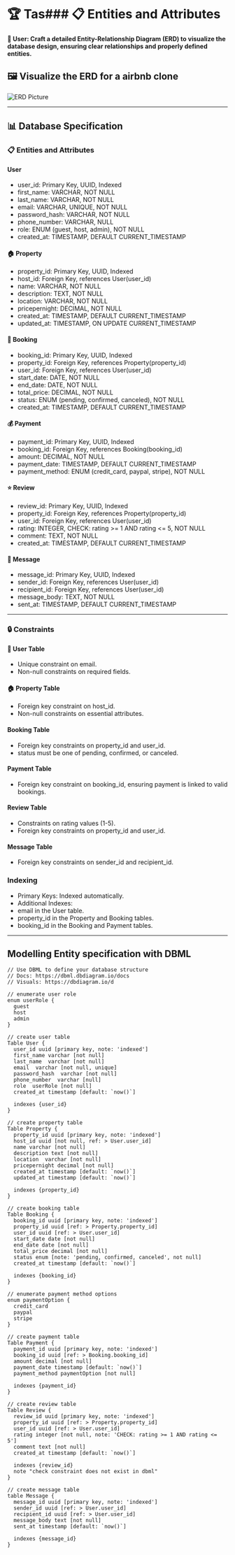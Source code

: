 # 🏆 Tas### 📋 Entities and Attributes

#### 👤 User: Craft a detailed Entity-Relationship Diagram (ERD) to visualize the database design, ensuring clear relationships and properly defined entities.

## 🖼️ Visualize the ERD for a airbnb clone
<img src="/alx-airbnb-database/ERD/entity_graph.png" alt="ERD Picture">

---

## 📊 Database Specification
### 📋 Entities and Attributes

#### User
- user_id: Primary Key, UUID, Indexed
- first_name: VARCHAR, NOT NULL
- last_name: VARCHAR, NOT NULL
- email: VARCHAR, UNIQUE, NOT NULL
- password_hash: VARCHAR, NOT NULL
- phone_number: VARCHAR, NULL
- role: ENUM (guest, host, admin), NOT NULL
- created_at: TIMESTAMP, DEFAULT CURRENT_TIMESTAMP

#### 🏠 Property
- property_id: Primary Key, UUID, Indexed
- host_id: Foreign Key, references User(user_id)
- name: VARCHAR, NOT NULL
- description: TEXT, NOT NULL
- location: VARCHAR, NOT NULL
- pricepernight: DECIMAL, NOT NULL
- created_at: TIMESTAMP, DEFAULT CURRENT_TIMESTAMP
- updated_at: TIMESTAMP, ON UPDATE CURRENT_TIMESTAMP

#### 📅 Booking
- booking_id: Primary Key, UUID, Indexed
- property_id: Foreign Key, references Property(property_id)
- user_id: Foreign Key, references User(user_id)
- start_date: DATE, NOT NULL
- end_date: DATE, NOT NULL
- total_price: DECIMAL, NOT NULL
- status: ENUM (pending, confirmed, canceled), NOT NULL
- created_at: TIMESTAMP, DEFAULT CURRENT_TIMESTAMP

#### 💰 Payment
- payment_id: Primary Key, UUID, Indexed
- booking_id: Foreign Key, references Booking(booking_id)
- amount: DECIMAL, NOT NULL
- payment_date: TIMESTAMP, DEFAULT CURRENT_TIMESTAMP
- payment_method: ENUM (credit_card, paypal, stripe), NOT NULL

#### ⭐ Review
- review_id: Primary Key, UUID, Indexed
- property_id: Foreign Key, references Property(property_id)
- user_id: Foreign Key, references User(user_id)
- rating: INTEGER, CHECK: rating >= 1 AND rating <= 5, NOT NULL
- comment: TEXT, NOT NULL
- created_at: TIMESTAMP, DEFAULT CURRENT_TIMESTAMP

#### 💬 Message
- message_id: Primary Key, UUID, Indexed
- sender_id: Foreign Key, references User(user_id)
- recipient_id: Foreign Key, references User(user_id)
- message_body: TEXT, NOT NULL
- sent_at: TIMESTAMP, DEFAULT CURRENT_TIMESTAMP

---

### 🔒 Constraints

#### 👤 User Table
- Unique constraint on email.
- Non-null constraints on required fields.

#### 🏠 Property Table
- Foreign key constraint on host_id.
- Non-null constraints on essential attributes.

#### Booking Table
- Foreign key constraints on property_id and user_id.
- status must be one of pending, confirmed, or canceled.

#### Payment Table
- Foreign key constraint on booking_id, ensuring payment is linked to valid bookings.

#### Review Table
- Constraints on rating values (1-5).
- Foreign key constraints on property_id and user_id.

#### Message Table
- Foreign key constraints on sender_id and recipient_id.

### Indexing
- Primary Keys: Indexed automatically.
- Additional Indexes:
-   email in the User table.
-   property_id in the Property and Booking tables.
-   booking_id in the Booking and Payment tables.

---

## Modelling Entity specification with DBML
```dbml
// Use DBML to define your database structure
// Docs: https://dbml.dbdiagram.io/docs
// Visuals: https://dbdiagram.io/d

// enumerate user role
enum userRole {
  guest
  host
  admin
}

// create user table
Table User {
  user_id uuid [primary key, note: 'indexed']
  first_name varchar [not null]
  last_name  varchar [not null]
  email  varchar [not null, unique]
  password_hash  varchar [not null]
  phone_number  varchar [null]
  role  userRole [not null]
  created_at timestamp [default: `now()`]

  indexes {user_id}
}

// create property table
Table Property {
  property_id uuid [primary key, note: 'indexed']
  host_id uuid [not null, ref: > User.user_id]
  name varchar [not null]
  description text [not null]
  location  varchar [not null]
  pricepernight decimal [not null]
  created_at timestamp [default: `now()`]
  updated_at timestamp [default: `now()`]

  indexes {property_id}
}

// create booking table
Table Booking {
  booking_id uuid [primary key, note: 'indexed']
  property_id uuid [ref: > Property.property_id]
  user_id uuid [ref: > User.user_id]
  start_date date [not null]
  end_date date [not null]
  total_price decimal [not null]
  status enum [note: 'pending, confirmed, canceled', not null]
  created_at timestamp [default: `now()`]

  indexes {booking_id}
}

// enumerate payment method options
enum paymentOption {
  credit_card
  paypal
  stripe
}

// create payment table
Table Payment {
  payment_id uuid [primary key, note: 'indexed']
  booking_id uuid [ref: > Booking.booking_id]
  amount decimal [not null]
  payment_date timestamp [default: `now()`]
  payment_method paymentOption [not null]

  indexes {payment_id}
}

// create review table
Table Review {
  review_id uuid [primary key, note: 'indexed']
  property_id uuid [ref: > Property.property_id]
  user_id uuid [ref: > User.user_id]
  rating integer [not null, note: 'CHECK: rating >= 1 AND rating <= 5']
  comment text [not null]
  created_at timestamp [default: `now()`]

  indexes {review_id}
  note "check constraint does not exist in dbml"
}

// create message table
table Message {
  message_id uuid [primary key, note: 'indexed']
  sender_id uuid [ref: > User.user_id]
  recipient_id uuid [ref: > User.user_id]
  message_body text [not null]
  sent_at timestamp [default: `now()`]

  indexes {message_id}
}
```
